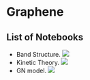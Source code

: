 # Graphene

## List of Notebooks

- Band Structure. [![](https://colab.research.google.com/assets/colab-badge.svg)](https://colab.research.google.com/github/biplab37/Graphene/blob/main/Graphene_Band_Structure.ipynb)
- Kinetic Theory. [![](https://colab.research.google.com/assets/colab-badge.svg)](https://colab.research.google.com/github/biplab37/Graphene/blob/main/solveode.ipynb)
- GN model. [![](https://colab.research.google.com/assets/colab-badge.svg)](https://colab.research.google.com/github/biplab37/Graphene/blob/main/GN_model.ipynb)